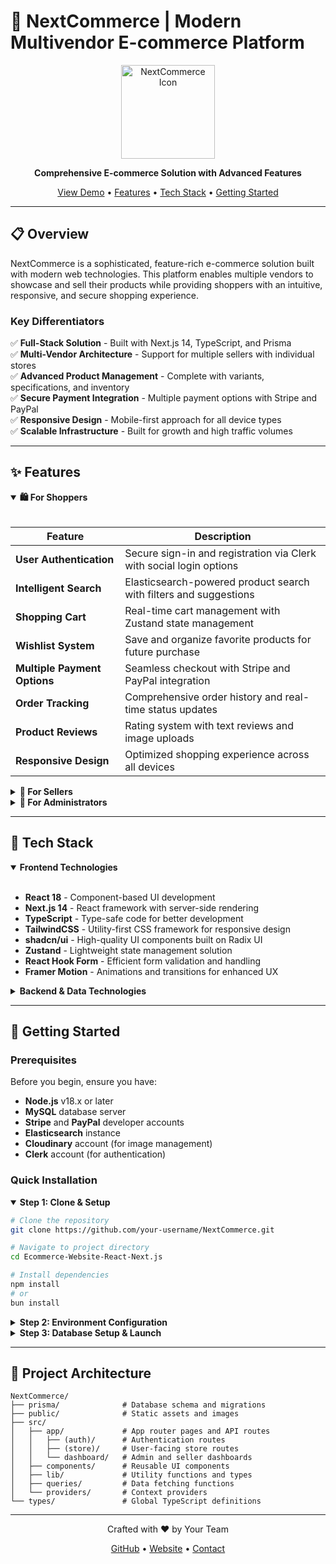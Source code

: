 # 🛒 NextCommerce | Modern Multivendor E-commerce Platform

<div align="center">
  <img src="./public/assets/icons/cart.avif" alt="NextCommerce Icon" width="150" />
  <br />
  <p>
    <strong>Comprehensive E-commerce Solution with Advanced Features</strong>
  </p>
  <p>
    <a href="#demo">View Demo</a> •
    <a href="#features">Features</a> •
    <a href="#tech-stack">Tech Stack</a> •
    <a href="#getting-started">Getting Started</a>
  </p>
</div>

---

## 📋 Overview

NextCommerce is a sophisticated, feature-rich e-commerce solution built with modern web technologies. This platform enables multiple vendors to showcase and sell their products while providing shoppers with an intuitive, responsive, and secure shopping experience.

### Key Differentiators

✅ **Full-Stack Solution** - Built with Next.js 14, TypeScript, and Prisma  
✅ **Multi-Vendor Architecture** - Support for multiple sellers with individual stores  
✅ **Advanced Product Management** - Complete with variants, specifications, and inventory  
✅ **Secure Payment Integration** - Multiple payment options with Stripe and PayPal  
✅ **Responsive Design** - Mobile-first approach for all device types  
✅ **Scalable Infrastructure** - Built for growth and high traffic volumes

---

## ✨ Features

<details open>
<summary><b>🛍️ For Shoppers</b></summary>
<br>

| Feature | Description |
|---------|-------------|
| **User Authentication** | Secure sign-in and registration via Clerk with social login options |
| **Intelligent Search** | Elasticsearch-powered product search with filters and suggestions |
| **Shopping Cart** | Real-time cart management with Zustand state management |
| **Wishlist System** | Save and organize favorite products for future purchase |
| **Multiple Payment Options** | Seamless checkout with Stripe and PayPal integration |
| **Order Tracking** | Comprehensive order history and real-time status updates |
| **Product Reviews** | Rating system with text reviews and image uploads |
| **Responsive Design** | Optimized shopping experience across all devices |

</details>

<details>
<summary><b>🏪 For Sellers</b></summary>
<br>

| Feature | Description |
|---------|-------------|
| **Store Management** | Create and customize your branded storefront |
| **Product Management** | Comprehensive tools for adding and managing products with multiple variants |
| **Inventory Control** | Real-time stock management and low-stock alerts |
| **Order Processing** | Streamlined workflow for order fulfillment |
| **Sales Analytics** | Visual dashboards for monitoring store performance |
| **Coupon System** | Create and manage promotional offers and discount codes |
| **Customer Communication** | Direct messaging with customers about orders |

</details>

<details>
<summary><b>👑 For Administrators</b></summary>
<br>

| Feature | Description |
|---------|-------------|
| **Dashboard** | Comprehensive admin interface with key metrics |
| **User Management** | Manage all user accounts with role-based permissions |
| **Store Verification** | Process for approving and monitoring seller stores |
| **Content Management** | Tools for managing categories, featured items, and promotions |
| **System Configuration** | Platform settings and payment gateway configuration |
| **Analytics & Reporting** | Site-wide analytics for data-driven decisions |

</details>

---

## 🔧 Tech Stack

<details open>
<summary><b>Frontend Technologies</b></summary>
<br>

- **React 18** - Component-based UI development
- **Next.js 14** - React framework with server-side rendering
- **TypeScript** - Type-safe code for better development
- **TailwindCSS** - Utility-first CSS framework for responsive design
- **shadcn/ui** - High-quality UI components built on Radix UI
- **Zustand** - Lightweight state management solution
- **React Hook Form** - Efficient form validation and handling
- **Framer Motion** - Animations and transitions for enhanced UX

</details>

<details>
<summary><b>Backend & Data Technologies</b></summary>
<br>

- **Next.js API Routes** - Serverless backend functionality
- **Prisma ORM** - Type-safe database access with migrations
- **MySQL** - Relational database for structured data storage
- **Elasticsearch** - Advanced search capabilities
- **Clerk Auth** - User authentication and management
- **Stripe & PayPal** - Secure payment processing
- **Cloudinary** - Cloud-based image management

</details>

---

## 🚀 Getting Started

### Prerequisites

Before you begin, ensure you have:

- **Node.js** v18.x or later
- **MySQL** database server
- **Stripe** and **PayPal** developer accounts
- **Elasticsearch** instance
- **Cloudinary** account (for image management)
- **Clerk** account (for authentication)

### Quick Installation

<details open>
<summary><b>Step 1: Clone & Setup</b></summary>

```bash
# Clone the repository
git clone https://github.com/your-username/NextCommerce.git

# Navigate to project directory
cd Ecommerce-Website-React-Next.js

# Install dependencies
npm install
# or
bun install
```
</details>

<details>
<summary><b>Step 2: Environment Configuration</b></summary>

Create a `.env` file in the root directory with these required variables:

```env
# Database
DATABASE_URL="mysql://username:password@host:port/database"

# Authentication
NEXT_PUBLIC_CLERK_PUBLISHABLE_KEY=your_clerk_publishable_key
CLERK_SECRET_KEY=your_clerk_secret_key

# Search
ELASTICSEARCH_NODE=your_elasticsearch_node
ELASTICSEARCH_USERNAME=your_elasticsearch_username
ELASTICSEARCH_PASSWORD=your_elasticsearch_password

# Payments
STRIPE_SECRET_KEY=your_stripe_secret_key
STRIPE_WEBHOOK_SECRET=your_stripe_webhook_secret
NEXT_PUBLIC_STRIPE_PUBLISHABLE_KEY=your_stripe_publishable_key
NEXT_PUBLIC_PAYPAL_CLIENT_ID=your_paypal_client_id

# Media
NEXT_PUBLIC_CLOUDINARY_CLOUD_NAME=your_cloudinary_cloud_name
```
</details>

<details>
<summary><b>Step 3: Database Setup & Launch</b></summary>

```bash
# Initialize your database
npx prisma db push

# Start the development server
npm run dev
# or
bun dev

# Open http://localhost:3000 in your browser
```
</details>

---

## 📁 Project Architecture

```
NextCommerce/
├── prisma/              # Database schema and migrations
├── public/              # Static assets and images
├── src/
│   ├── app/             # App router pages and API routes
│   │   ├── (auth)/      # Authentication routes
│   │   ├── (store)/     # User-facing store routes
│   │   └── dashboard/   # Admin and seller dashboards
│   ├── components/      # Reusable UI components
│   ├── lib/             # Utility functions and types
│   ├── queries/         # Data fetching functions
│   └── providers/       # Context providers
└── types/               # Global TypeScript definitions
```

---



<div align="center">
  <p>Crafted with ❤️ by Your Team</p>
  <p>
    <a href="https://github.com/mrchandrayee">GitHub</a> •
    <a href="https://chandrayee.me">Website</a> •
    <a href="mailto:chandrayee.cset@gmail.com">Contact</a>
  </p>
</div>


